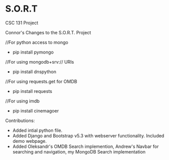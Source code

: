 # S.O.R.T
CSC 131 Project

Connor's Changes to the S.O.R.T. Project

//For python access to mongo
- pip install pymongo

//For using mongodb+srv:// URIs
- pip install dnspython

//For using requests.get for OMDB
- pip install requests

//For using imdb
- pip install cinemagoer

Contributions:
- Added intial python file.
- Added Django and Bootstrap v5.3 with webserver functionality. Included demo webpage.
- Added Oleksandr's OMDB Search implemention, Andrew's Navbar for searching and navigation, my MongoDB Search implementation